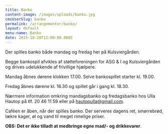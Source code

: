 ```yaml
---
title: Banko
content-image: /images/uploads/banko.jpg
cmsUserSlug: banko
permalink: /arrangementer/banko/
layout: default
menu-name: Banko
date: 2015-10-28T12:00:00.000Z
---
```


Der spilles banko både mandag og fredag her på 
Kulsviergården.

Begge bankospil afvikles af støtteforeningen for ASG & I og Kulsviergården og drives udelukkende af frivillige hjælpere.

Mandag åbnes  dørene klokken 17.00. Selve bankospillet starter kl. 19.00. 

Fredag åbnes dørene kl. 16.30 og spillet går i gang kl. 18.30.

Nærmere information omkring mandagsbanko og fredagsbanko hos Ulla Hautop på tlf. 20 46 11 59 eller på hautopulla@gmail.com.  

Caféen er åben, når der spilles banko. Der serveres dagens ret, smørrebrød, lækre kager, øl og vand til meget rimelige priser.
 
**OBS: Det er ikke tilladt at medbringe egne mad/- og drikkevarer**. 
